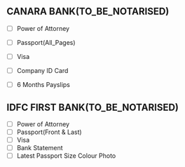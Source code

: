CANARA BANK(TO_BE_NOTARISED)
----------------------------
- [ ] Power of Attorney
- [ ] Passport(All_Pages)
- [ ] Visa
- [ ] Company ID Card
- [ ] 6 Months Payslips



IDFC FIRST BANK(TO_BE_NOTARISED)
--------------------------------
- [ ] Power of Attorney
- [ ] Passport(Front & Last)
- [ ] Visa
- [ ] Bank Statement
- [ ] Latest Passport Size Colour Photo